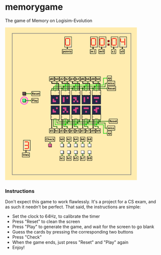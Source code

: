 # memorygame
The game of Memory on Logisim-Evolution

<img src="https://github.com/farosullascogliera/memorygame/blob/main/memory-pic.png" alt="alt text" height="500"/>

### Instructions
Don't expect this game to work flawlessly. It's a project for a CS exam, and as such it needn't be perfect.
That said, the instructions are simple:
- Set the clock to 64Hz, to calibrate the timer
- Press "Reset" to clean the screen
- Press "Play" to generate the game, and wait for the screen to go blank
- Guess the cards by pressing the corresponding two buttons
- Press "Check"
- When the game ends, just press "Reset" and "Play" again
- Enjoy!
